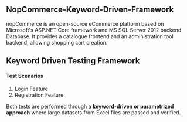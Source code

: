 ## NopCommerce-Keyword-Driven-Framework

nopCommerce is an open-source eCommerce platform based on Microsoft's ASP.NET Core framework and MS SQL Server 2012 backend Database. It provides a catalogue frontend and an administration tool backend, allowing shopping cart creation.

## Keyword Driven Testing Framework
#### Test Scenarios
1. Login Feature
2. Registration Feature
   
Both tests are performed through a **keyword-driven or parametrized approach** where large datasets from Excel files are passed and verified. 
